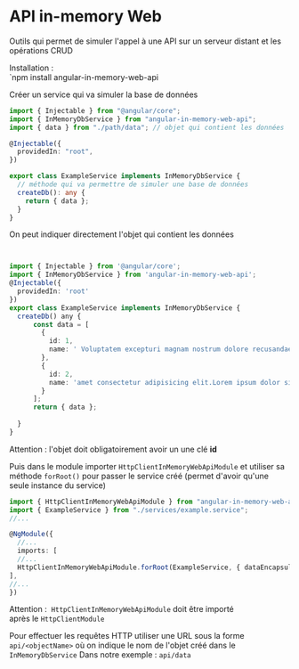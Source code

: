 # API in-memory Web

Outils qui permet de simuler l'appel à une API sur un serveur distant et les opérations CRUD

Installation :  
`npm install angular-in-memory-web-api

Créer un service qui va simuler la base de données

```ts
import { Injectable } from "@angular/core";
import { InMemoryDbService } from "angular-in-memory-web-api";
import { data } from "./path/data"; // objet qui contient les données

@Injectable({
  providedIn: "root",
})

export class ExampleService implements InMemoryDbService {
  // méthode qui va permettre de simuler une base de données
  createDb(): any {
    return { data };
  }
}
```

On peut indiquer directement l'objet qui contient les données

```ts


import { Injectable } from '@angular/core';
import { InMemoryDbService } from 'angular-in-memory-web-api';
@Injectable({
  providedIn: 'root'
})
export class ExampleService implements InMemoryDbService {
  createDb() any {
      const data = [
        {
          id: 1,
          name: ' Voluptatem excepturi magnam nostrum dolore recusandae'
        },
        {
          id: 2,
          name: 'amet consectetur adipisicing elit.Lorem ipsum dolor sit',
        }
      ];
      return { data };
    
  }
}
```

Attention : l'objet doit obligatoirement avoir un une clé **id**

Puis dans le module importer `HttpClientInMemoryWebApiModule` et utiliser sa méthode `forRoot()` pour passer le service créé (permet d'avoir qu'une seule instance du service) 

```ts
import { HttpClientInMemoryWebApiModule } from "angular-in-memory-web-api";
import { ExampleService } from "./services/example.service";
//...

@NgModule({
  //...
  imports: [
  //...
  HttpClientInMemoryWebApiModule.forRoot(ExampleService, { dataEncapsulation: false,}),
],
//...
})
```

Attention :  `HttpClientInMemoryWebApiModule` doit être importé après le `HttpClientModule`

Pour effectuer les requêtes HTTP utiliser une URL sous la forme `api/<objectName>` où on indique le nom de l'objet créé dans le `InMemoryDbService`
Dans notre exemple : `api/data` 
